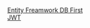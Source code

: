 
[Entity Freamwork DB First](https://github.com/ahmednageebmahmoud/LearnNetCoreWepAPI/tree/master/Entity%20Framework) <br>
[JWT](https://github.com/ahmednageebmahmoud/LearnNetCoreWepAPI/tree/master/LearnNetCoreWepAPI.Authorization)
